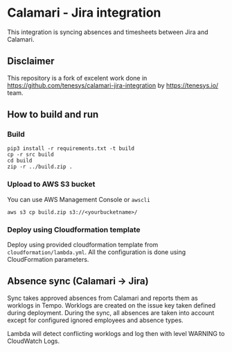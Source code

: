 # Calamari - Jira integration
This integration is syncing absences and timesheets between Jira and Calamari.

## Disclaimer
This repository is a fork of excelent work done in https://github.com/tenesys/calamari-jira-integration by https://tenesys.io/ team.

## How to build and run

### Build 
```
pip3 install -r requirements.txt -t build
cp -r src build
cd build
zip -r ../build.zip .
```

### Upload to AWS S3 bucket
You can use AWS Management Console or `awscli`

```
aws s3 cp build.zip s3://<yourbucketname>/
```

### Deploy using Cloudformation template
Deploy using provided cloudformation template from `cloudformation/lambda.yml`. All the configuration is done using CloudFormation parameters.

## Absence sync (Calamari -> Jira)
Sync takes approved absences from Calamari and reports them as worklogs in Tempo. Worklogs are created on the issue key taken defined during deployment. During the sync, all absences are taken into account except for configured ignored employees and absence types.

Lambda will detect conflicting worklogs and log then with level WARNING to CloudWatch Logs.
